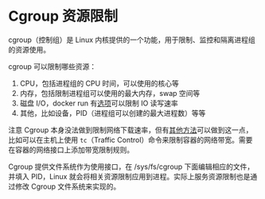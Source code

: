 # Cgroup 资源限制

cgroup（控制组）是 Linux 内核提供的一个功能，用于限制、监控和隔离进程组的资源使用。

cgroup 可以限制哪些资源：

1. CPU，包括进程组的 CPU 时间，可以使用的核心等
2. 内存，包括限制进程组可以使用的最大内存，swap 空间等
3. 磁盘 I/O，docker run 有[选项](https://docs.docker.com/engine/containers/run/#runtime-constraints-on-resources)可以限制 IO 读写速率
4. 其他，比如设备，PID（进程组可以创建的最大进程数）等等

注意 Cgroup 本身没法做到限制网络下载速率，但有[其他方法](https://www.reddit.com/r/docker/comments/1244rm7/is_there_an_easy_way_to_limit_download_speed_of_a/)可以做到这一点，比如可以在主机上使用 `tc`（Traffic Control）命令来限制容器的网络带宽。需要在容器的网络接口上添加带宽限制规则。

Cgroup 提供文件系统作为使用接口，在 /sys/fs/cgroup 下面编辑相应的文件，并填入 PID，Linux 就会将相关资源限制应用到进程。实际上服务资源限制也是通过修改 Cgroup 文件系统来实现的。
